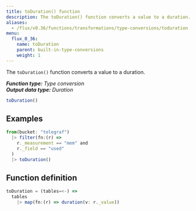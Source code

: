 ```yaml
---
title: toDuration() function
description: The toDuration() function converts a value to a duration.
aliases:
  - /flux/v0.36/functions/transformations/type-conversions/toduration
menu:
  flux_0_36:
    name: toDuration
    parent: built-in-type-conversions
    weight: 1
---
```


The `toDuration()` function converts a value to a duration.

_**Function type:** Type conversion_  
_**Output data type:** Duration_

```js
toDuration()
```

## Examples
```js
from(bucket: "telegraf")
  |> filter(fn:(r) =>
    r._measurement == "mem" and
    r._field == "used"
  )
  |> toDuration()
```

## Function definition
```js
toDuration = (tables=<-) =>
  tables
    |> map(fn:(r) => duration(v: r._value))
```
